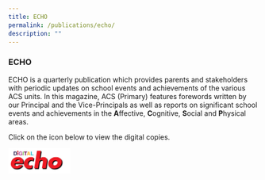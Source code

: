 ```yaml
---
title: ECHO
permalink: /publications/echo/
description: ""
---
```

### **ECHO**
ECHO is a quarterly publication which provides parents and stakeholders with periodic updates on school events and achievements of the various ACS units. In this magazine, ACS (Primary) features forewords written by our Principal and the Vice-Principals as well as reports on significant school events and achievements in the&nbsp;**A**ffective,&nbsp;**C**ognitive,&nbsp;**S**ocial and&nbsp;**P**hysical areas.

Click on the icon below to view the digital copies.

<p><a href="https://acsecho.com/">
<img style="width:25%" src="/images/Digital%20Echo%20Icon.jpg" align="left">
</a></p>